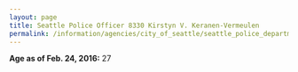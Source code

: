 ```yaml
---
layout: page
title: Seattle Police Officer 8330 Kirstyn V. Keranen-Vermeulen
permalink: /information/agencies/city_of_seattle/seattle_police_department/copbook/8330/
---
```


**Age as of Feb. 24, 2016:** 27
